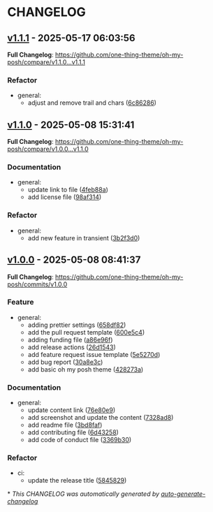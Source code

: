 # CHANGELOG

## [v1.1.1](https://github.com/one-thing-theme/oh-my-posh/releases/tag/v1.1.1) - 2025-05-17 06:03:56

**Full Changelog**: https://github.com/one-thing-theme/oh-my-posh/compare/v1.1.0...v1.1.1

### Refactor

- general:
  - adjust and remove trail and chars ([6c86286](https://github.com/one-thing-theme/oh-my-posh/commit/6c8628623dde2ee8703d2744edf6ab9eb4c5cca4))

## [v1.1.0](https://github.com/one-thing-theme/oh-my-posh/releases/tag/v1.1.0) - 2025-05-08 15:31:41

**Full Changelog**: https://github.com/one-thing-theme/oh-my-posh/compare/v1.0.0...v1.1.0

### Documentation

- general:
  - update link to file ([4feb88a](https://github.com/one-thing-theme/oh-my-posh/commit/4feb88a913df879e0c424ec121668d17ecaf656c))
  - add license file ([98af314](https://github.com/one-thing-theme/oh-my-posh/commit/98af3144741ef3769f9aad0cb8d3268ee45b693f))

### Refactor

- general:
  - add new feature in transient ([3b2f3d0](https://github.com/one-thing-theme/oh-my-posh/commit/3b2f3d088465d019b36fe72bf43b84aed0cfc6c4))

## [v1.0.0](https://github.com/one-thing-theme/oh-my-posh/releases/tag/v1.0.0) - 2025-05-08 08:41:37

**Full Changelog**: https://github.com/one-thing-theme/oh-my-posh/commits/v1.0.0

### Feature

- general:
  - adding prettier settings ([658df82](https://github.com/one-thing-theme/oh-my-posh/commit/658df82267767816bbdfcae1035757e75c07585b))
  - add the pull request template ([600e5c4](https://github.com/one-thing-theme/oh-my-posh/commit/600e5c4a7718e486dfdb1a3d50f30d8a1a2d7d86))
  - adding funding file ([a86e96f](https://github.com/one-thing-theme/oh-my-posh/commit/a86e96f7f28b931f67a77821269ae68343112908))
  - add release actions ([26d1543](https://github.com/one-thing-theme/oh-my-posh/commit/26d1543ca401816a4ff6c7c70f798f32b321c7dc))
  - add feature request issue template ([5e5270d](https://github.com/one-thing-theme/oh-my-posh/commit/5e5270d6d682b47f0d6a53a083b28f9241019082))
  - add bug report ([30a8e3c](https://github.com/one-thing-theme/oh-my-posh/commit/30a8e3c6ce0863f737545bb187eff238e4e68dd1))
  - add basic oh my posh theme ([428273a](https://github.com/one-thing-theme/oh-my-posh/commit/428273ab2b17a01909dfcdb1ecab98b41d81837b))

### Documentation

- general:
  - update content link ([76e80e9](https://github.com/one-thing-theme/oh-my-posh/commit/76e80e94b1e8a863b751507206df30c7d67900f0))
  - add screenshot and update the content ([7328ad8](https://github.com/one-thing-theme/oh-my-posh/commit/7328ad89c6deffee8560df124961fe271ec749dd))
  - add readme file ([3bd8faf](https://github.com/one-thing-theme/oh-my-posh/commit/3bd8faf9fd741e4385fff5058df6f02cf8ecc586))
  - add contributing file ([6d43258](https://github.com/one-thing-theme/oh-my-posh/commit/6d432583f3517251122a14e86e0ff8ef16a158b4))
  - add code of conduct file ([3369b30](https://github.com/one-thing-theme/oh-my-posh/commit/3369b30372be11e547c5a034d616db9755d4600f))

### Refactor

- ci:
  - update the release title ([5845829](https://github.com/one-thing-theme/oh-my-posh/commit/5845829c5dbde59b1f817dbe424ffa10c7494ae7))

\* *This CHANGELOG was automatically generated by [auto-generate-changelog](https://github.com/BobAnkh/auto-generate-changelog)*

